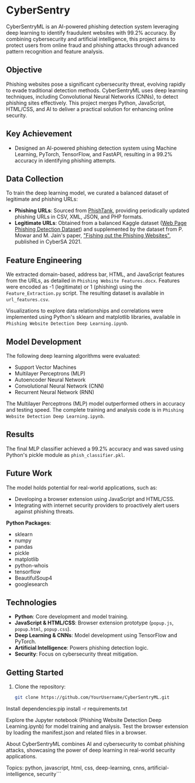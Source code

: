 # CyberSentry

CyberSentryML is an AI-powered phishing detection system leveraging deep learning to identify fraudulent websites with 99.2% accuracy. By combining cybersecurity and artificial intelligence, this project aims to protect users from online fraud and phishing attacks through advanced pattern recognition and feature analysis.

## Objective
Phishing websites pose a significant cybersecurity threat, evolving rapidly to evade traditional detection methods. CyberSentryML uses deep learning techniques, including Convolutional Neural Networks (CNNs), to detect phishing sites effectively. This project merges Python, JavaScript, HTML/CSS, and AI to deliver a practical solution for enhancing online security.

## Key Achievement
- Designed an AI-powered phishing detection system using Machine Learning, PyTorch, TensorFlow, and FastAPI, resulting in a 99.2% accuracy in identifying phishing attempts.

## Data Collection
To train the deep learning model, we curated a balanced dataset of legitimate and phishing URLs:

- **Phishing URLs**: Sourced from [PhishTank](https://www.phishtank.com/developer_info.php), providing periodically updated phishing URLs in CSV, XML, JSON, and PHP formats.
- **Legitimate URLs**: Obtained from a balanced Kaggle dataset ([Web Page Phishing Detection Dataset](https://www.kaggle.com/datasets/shashwatwork/web-page-phishing-detection-dataset)) and supplemented by the dataset from P. Mowar and M. Jain's paper, ["Fishing out the Phishing Websites"](https://zenodo.org/records/5807622#.Ycsbzy0RpQJ), published in CyberSA 2021.

## Feature Engineering
We extracted domain-based, address bar, HTML, and JavaScript features from the URLs, as detailed in `Phishing Website Features.docx`. Features were encoded as -1 (legitimate) or 1 (phishing) using the `Feature_Extraction.py` script. The resulting dataset is available in `url_features.csv`.

Visualizations to explore data relationships and correlations were implemented using Python's sklearn and matplotlib libraries, available in `Phishing Website Detection Deep Learning.ipynb`.

## Model Development
The following deep learning algorithms were evaluated:

- Support Vector Machines
- Multilayer Perceptrons (MLP)
- Autoencoder Neural Network
- Convolutional Neural Network (CNN)
- Recurrent Neural Network (RNN)

The Multilayer Perceptrons (MLP) model outperformed others in accuracy and testing speed. The complete training and analysis code is in `Phishing Website Detection Deep Learning.ipynb`.

## Results
The final MLP classifier achieved a 99.2% accuracy and was saved using Python's pickle module as `phish_classifier.pkl`.

## Future Work
The model holds potential for real-world applications, such as:
- Developing a browser extension using JavaScript and HTML/CSS.
- Integrating with internet security providers to proactively alert users against phishing threats.



**Python Packages**:
- sklearn
- numpy
- pandas
- pickle
- matplotlib
- python-whois
- tensorflow
- BeautifulSoup4
- googlesearch

## Technologies
- **Python**: Core development and model training.
- **JavaScript & HTML/CSS**: Browser extension prototype (`popup.js`, `popup.html`, `popup.css`).
- **Deep Learning & CNNs**: Model development using TensorFlow and PyTorch.
- **Artificial Intelligence**: Powers phishing detection logic.
- **Security**: Focus on cybersecurity threat mitigation.

## Getting Started
1. Clone the repository:
   ```bash
   git clone https://github.com/YourUsername/CyberSentryML.git


Install dependencies:pip install -r requirements.txt


Explore the Jupyter notebook (Phishing Website Detection Deep Learning.ipynb) for model training and analysis.
Test the browser extension by loading the manifest.json and related files in a browser.

About
CyberSentryML combines AI and cybersecurity to combat phishing attacks, showcasing the power of deep learning in real-world security applications.

Topics: python, javascript, html, css, deep-learning, cnns, artificial-intelligence, security```
